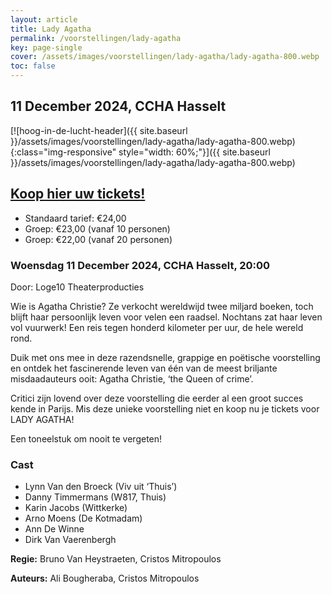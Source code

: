```yaml
---
layout: article
title: Lady Agatha
permalink: /voorstellingen/lady-agatha
key: page-single
cover: /assets/images/voorstellingen/lady-agatha/lady-agatha-800.webp
toc: false
---
```


## 11 December 2024, CCHA Hasselt

<!--more-->

[![hoog-in-de-lucht-header]({{ site.baseurl }}/assets/images/voorstellingen/lady-agatha/lady-agatha-800.webp){:class="img-responsive" style="width: 60%;"}]({{ site.baseurl }}/assets/images/voorstellingen/lady-agatha/lady-agatha-800.webp)

## [Koop hier uw tickets!](https://tickets.roodfluweel.be/reprise/Show/SeatSelection/ef1a2505-29f6-4316-b01c-34dbf0c308cf)

- Standaard tarief: €24,00
- Groep: €23,00 (vanaf 10 personen)
- Groep: €22,00 (vanaf 20 personen)

### Woensdag 11 December 2024, CCHA Hasselt, 20:00

Door: Loge10 Theaterproducties

Wie is Agatha Christie?
Ze verkocht wereldwijd twee miljard boeken, toch blijft haar persoonlijk leven voor velen een raadsel. Nochtans zat haar leven vol vuurwerk! Een reis tegen honderd kilometer per uur, de hele wereld rond.

Duik met ons mee in deze razendsnelle, grappige en poëtische voorstelling en ontdek het fascinerende leven van één van de meest briljante misdaadauteurs ooit: Agatha Christie, ‘the Queen of crime’.

Critici zijn lovend over deze voorstelling die eerder al een groot succes kende in Parijs. Mis deze unieke voorstelling niet en koop nu je tickets voor LADY AGATHA!

Een toneelstuk om nooit te vergeten!

### Cast
- Lynn Van den Broeck (Viv uit ‘Thuis’)
- Danny Timmermans (W817, Thuis)
- Karin Jacobs (Wittkerke)
- Arno Moens (De Kotmadam)
- Ann De Winne
- Dirk Van Vaerenbergh


**Regie:** Bruno Van Heystraeten, Cristos Mitropoulos

**Auteurs:** Ali Bougheraba, Cristos Mitropoulos
